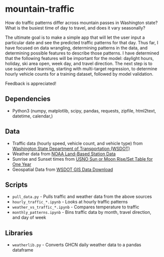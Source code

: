 # mountain-traffic
How do traffic patterns differ across mountain passes in Washington state?
What is the busiest time of day to travel, and does it vary seasonally?

The ultimate goal is to make a simple app that will let the user input
a particular date and see the predicted traffic patterns for that day. 
Thus far, I have focused on data wrangling, determining patterns in the data, 
and determining possible features to describe those patterns. I have determined 
that the following features will be important for the model: daylight hours, 
holiday, ski area open, week day, and travel direction. The next step is to use 
supervised learning, starting with multi-target regression, to determine hourly 
vehicle counts for a training dataset, followed by model validation.

Feedback is appreciated!

## Dependencies
- Python3 (numpy, matplotlib, scipy, pandas, requests, zipfile, html2text, datetime, calendar,)

## Data
- Traffic data (hourly speed, vehicle count, and vehicle type) from [Washington State Department of Transportation (WSDOT)](http://www.wsdot.wa.gov/data/tools/geoportal/?config=traffic)
- Weather data from [NOAA Land-Based Station Data](https://www.ncdc.noaa.gov/data-access/land-based-station-data) 
- Sunrise and Sunset times from [USNO Sun or Moon Rise/Set Table for One Year](http://aa.usno.navy.mil/data/docs/RS_OneYear.php#forma)
- Geospatial Data from [WSDOT GIS Data Download](http://www.wsdot.wa.gov/mapsdata/geodatacatalog/)

## Scripts
- `pull_data.py` - Pulls traffic and weather data from the above sources
- `hourly_traffic_*.ipynb` - Looks at hourly traffic patterns
- `weather_vs_traffic_*.ipynb` - Compares temperature to traffic
- `monthly_patterns.ipynb` - Bins traffic data by month, travel direction, and day of week

## Libraries
- `weatherlib.py` - Converts GHCN daily weather data to a pandas dataframe 
